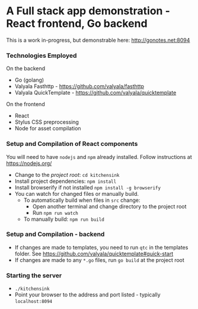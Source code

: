 # A Full stack app demonstration - React frontend, Go backend
This is a work in-progress, but demonstrable here: http://gonotes.net:8094

### Technologies Employed

On the backend
- Go (golang)
- Valyala Fasthttp - https://github.com/valyala/fasthttp
- Valyala QuickTemplate - https://github.com/valyala/quicktemplate

On the frontend
- React
- Stylus CSS preprocessing
- Node for asset compilation

### Setup and Compilation of React components
You will need to have `nodejs` and `npm` already installed. Follow instructions at https://nodejs.org/
- Change to the *project root*: `cd kitchensink`
- Install project dependencies:  `npm install`
- Install browserify if not installed `npm install -g browserify`
- You can watch for changed files or manually build.
    - To automatically build when files in `src` change:
        - Open another terminal and change directory to the project root
        - Run `npm run watch`
    - To manually build: `npm run build`

### Setup and Compilation - backend
- If changes are made to templates, you need to run `qtc` in the templates folder.
See https://github.com/valyala/quicktemplate#quick-start
- If changes are made to any `*.go` files, run `go build` at the project root

### Starting the server
- `./kitchensink`
- Point your browser to the address and port listed - typically `localhost:8094`